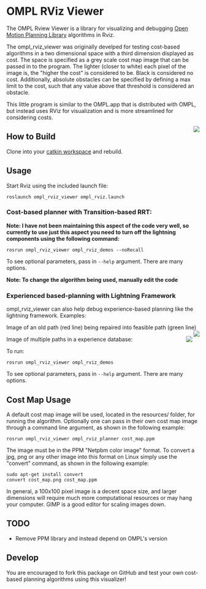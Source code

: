 # OMPL RViz Viewer

The OMPL Rview Viewer is a library for visualizing and debugging [Open Motion Planning Library](http://ompl.kavrakilab.org/) algorithms in Rviz. 

The ompl_rviz_viewer was originally develped for testing cost-based algorithms in a two dimensional space with a third dimension displayed as cost. 
The space is specified as a grey scale cost map image that can be passed in to the program. 
The lighter (closer to white) each pixel of the image is, the "higher the cost" is considered to be. Black is considered no cost. 
Additionally, absolute obstacles can be specified by defining a max limit to the cost, such that any value above that threshold is considered an obstacle.

This little program is similar to the OMPL.app that is distributed with OMPL, but instead uses RViz for visualization and is more 
streamlined for considering costs.

<img align="right" src="https://raw.githubusercontent.com/davetcoleman/ompl_rviz_viewer/master/screenshots/ompl_rviz_viewer.png" />

## How to Build

Clone into your [catkin workspace](http://wiki.ros.org/catkin/Tutorials/create_a_workspace) and rebuild.

## Usage

Start Rviz using the included launch file:

```
roslaunch ompl_rviz_viewer ompl_rviz.launch
```

### Cost-based planner with Transition-based RRT:

**Note: I have not been maintaining this aspect of the code very well, so currently to use just this aspect you need to turn off the lightning components using the following command:**

```
rosrun ompl_rviz_viewer ompl_rviz_demos --noRecall
```

To see optional parameters, pass in ``--help`` argument. There are many options.

**Note: To change the algorithm being used, manually edit the code**

### Experienced based-planning with Lightning Framework

ompl_rviz_viewer can also help debug experience-based planning like the lightning framework. Examples:

Image of an old path (red line) being repaired into feasible path (green line)
<img align="right" src="https://raw.githubusercontent.com/davetcoleman/ompl_rviz_viewer/master/screenshots/similar_paths.png" />

Image of multiple paths in a experience database:
<img align="right" src="https://raw.githubusercontent.com/davetcoleman/ompl_rviz_viewer/master/screenshots/repaired_path.png" />

To run:

```
rosrun ompl_rviz_viewer ompl_rviz_demos
```

To see optional parameters, pass in ``--help`` argument. There are many options.

## Cost Map Usage

A default cost map image will be used, located in the resources/ folder, for running the algorithm. 
Optionally one can pass in their own cost map image through a command line argument, as shown in the following example:

```
rosrun ompl_rviz_viewer ompl_rviz_planner cost_map.ppm
```

The image must be in the PPM "Netpbm color image" format. To convert a jpg, png or any other image into this format on Linux simply use the "convert" command, as shown in the following example:

```
sudo apt-get install convert
convert cost_map.png cost_map.ppm
```

In general, a 100x100 pixel image is a decent space size, and larger dimensions will require much more computational resources or may hang your computer. GIMP is a good editor for scaling images down.

## TODO

- Remove PPM library and instead depend on OMPL's version

## Develop

You are encouraged to fork this package on GitHub and test your own cost-based planning algorithms using this visualizer!